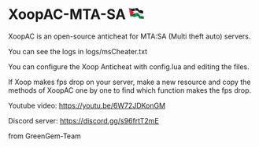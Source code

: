 # XoopAC-MTA-SA ![🇵🇸](https://github.com/GreenGem-Team/XoopAC-MTA-SA/blob/main/ps.png?raw=true)
XoopAC is an open-source anticheat for MTA:SA (Multi theft auto) servers.

You can see the logs in logs/msCheater.txt

You can configure the Xoop Anticheat with config.lua and editing the files.

If Xoop makes fps drop on your server, make a new resource and copy the methods of XoopAC one by one to find which function makes the fps drop.

Youtube video: https://youtu.be/6W72JDKonGM

Discord server: https://discord.gg/s96frtT2mE

from GreenGem-Team
